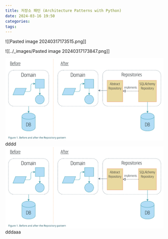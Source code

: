 ```yaml
---
title: 저장소 패턴 (Architecture Patterns with Python)
date: 2024-03-16 19:50
categories: 
tags:
---
```




![[Pasted image 20240317173515.png]]

![[../_images/Pasted image 20240317173847.png]]


![](../_images/Pasted%20image%2020240317174247.png)dddd
![](Pasted%20image%2020240317174417.png)
dddaaa
